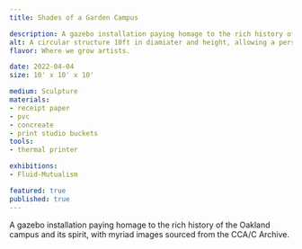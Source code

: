 ```yaml
---
title: Shades of a Garden Campus

description: A gazebo installation paying homage to the rich history of the Oakland campus and its spirit, with myriad images sourced from the CCA/C Archive.
alt: A circular structure 10ft in diamiater and height, allowing a person to stand on the inside and view a 360 collage of archived photos from the Oakland campus.
flavor: Where we grow artists.

date: 2022-04-04
size: 10' x 10' x 10'

medium: Sculpture
materials:
- receipt paper
- pvc
- concreate
- print studio buckets
tools:
- thermal printer

exhibitions:
- Fluid-Mutualism

featured: true
published: true
---
```

A gazebo installation paying homage to the rich history of the Oakland campus and its spirit, with myriad images sourced from the CCA/C Archive.
